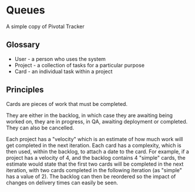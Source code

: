 # Queues

A simple copy of Pivotal Tracker

## Glossary

- User - a person who uses the system 
- Project - a collection of tasks for a particular purpose
- Card - an individual task within a project

## Principles

Cards are pieces of work that must be completed.  

They are either in the backlog, in which case they are awaiting being worked on, they are in progress, in QA, awaiting deployment or completed.  They can also be cancelled.  

Each project has a "velocity" which is an estimate of how much work will get completed in the next iteration.  Each card has a complexity, which is then used, within the backlog, to attach a date to the card.  For example, if a project has a velocity of 4, and the backlog contains 4 "simple" cards, the estimate would state that the first two cards will be completed in the next iteration, with two cards completed in the following iteration (as "simple" has a value of 2).  The backlog can then be reordered so the impact of changes on delivery times can easily be seen.  